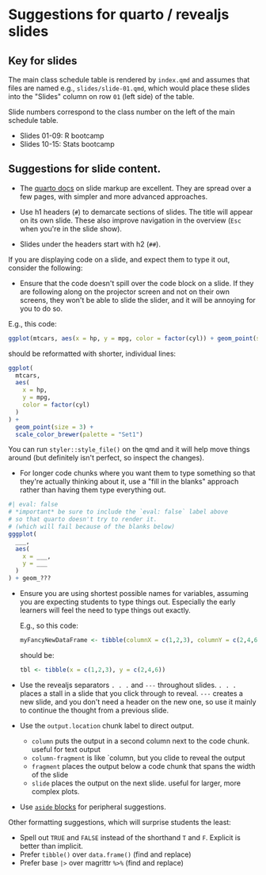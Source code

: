 # Suggestions for quarto / revealjs slides

## Key for slides

The main class schedule table is rendered by `index.qmd` and assumes that files are named e.g., `slides/slide-01.qmd`, which would place these slides into the "Slides" column on row `01` (left side) of the table.

Slide numbers correspond to the class number on the left of the main schedule table.

-   Slides 01-09: R bootcamp
-   Slides 10-15: Stats bootcamp

## Suggestions for slide content.

- The [quarto docs](https://quarto.org/docs/presentations/revealjs/) on slide markup are excellent. They are spread
  over a few pages, with simpler and more advanced approaches.

-   Use h1 headers (`#`) to demarcate sections of slides. The title will appear on its own slide. These also improve navigation in the overview (`Esc` when you're in the slide show).

-   Slides under the headers start with h2 (`##`).

If you are displaying code on a slide, and expect them to type it out, consider the following:

-   Ensure that the code doesn't spill over the code block on a slide. If they are following along on the projector screen and not on their own screens, they won't be able to slide the slider, and it will be annoying for you to do so.

E.g., this code:

``` r
ggplot(mtcars, aes(x = hp, y = mpg, color = factor(cyl)) + geom_point(size = 3) + scale_color_brewer(palette = 'Set1')
```

should be reformatted with shorter, individual lines:

``` r
ggplot(
  mtcars,
  aes(
    x = hp,
    y = mpg,
    color = factor(cyl)
  )
) +
  geom_point(size = 3) +
  scale_color_brewer(palette = "Set1")
```

You can run `styler::style_file()` on the qmd and it will help move things around (but definitely isn't perfect, so inspect the changes).

-  For longer code chunks where you want them to type something so that they're actually thinking about it, use a "fill in the blanks" approach rather than having them type everything out.

``` r
#| eval: false
# *important* be sure to include the `eval: false` label above
# so that quarto doesn't try to render it.
# (which will fail because of the blanks below)
gggplot(
  ___,
  aes(
    x = ___, 
    y = ___
  ) 
) + geom_???
```

-   Ensure you are using shortest possible names for variables, assuming you are expecting students to type things out. Especially the early learners will feel the need to type things out exactly.

    E.g., so this code:

    ``` r
    myFancyNewDataFrame <- tibble(columnX = c(1,2,3), columnY = c(2,4,6))
    ```

    should be:

    ``` r
    tbl <- tibble(x = c(1,2,3), y = c(2,4,6))
    ```

-   Use the revealjs separators `. . .` and `---` throughout slides. `. . .` places a stall in a slide that you click through to reveal. `---` creates a new slide, and you don't need a header on the new one, so use it mainly to continue the thought from a previous slide.

-   Use the `output.location` chunk label to direct output.

    -   `column` puts the output in a second column next to the code chunk. useful for text output
    -   `column-fragment` is like \`column, but you clide to reveal the output
    -   `fragment` places the output below a code chunk that spans the width of the slide
    -   `slide` places the output on the next slide. useful for larger, more complex plots.

- Use [`aside` blocks](https://quarto.org/docs/presentations/revealjs/index.html#asides-footnotes) for peripheral suggestions.

Other formatting suggestions, which will surprise students the least:

-   Spell out `TRUE` and `FALSE` instead of the shorthand `T` and `F`. Explicit is better than implicit.
-   Prefer `tibble()` over `data.frame()` (find and replace)
-   Prefer base `|>` over magrittr `%>%` (find and replace)

